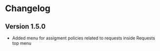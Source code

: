 # Changelog

## Version 1.5.0

- Added menu for assigment policies related to requests inside Requests top menu

